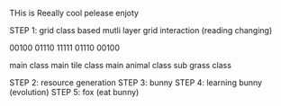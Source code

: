THis is Reeally cool
pelease enjoty

STEP 1: grid
class based
mutli layer
grid interaction (reading changing)

00100
01110
11111
01110
00100

main class
main tile class
main animal class
sub grass class

STEP 2: resource generation
STEP 3: bunny
STEP 4: learning bunny (evolution)
STEP 5: fox (eat bunny)